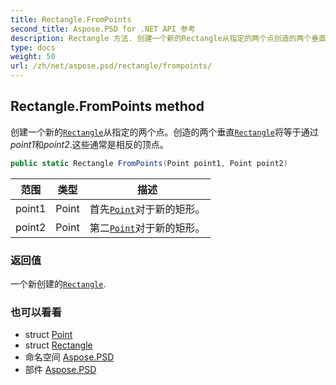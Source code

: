 ```yaml
---
title: Rectangle.FromPoints
second_title: Aspose.PSD for .NET API 参考
description: Rectangle 方法. 创建一个新的Rectangle从指定的两个点创造的两个垂直Rectangle将等于通过point1和point2.这些通常是相反的顶点
type: docs
weight: 50
url: /zh/net/aspose.psd/rectangle/frompoints/
---
```

## Rectangle.FromPoints method

创建一个新的[`Rectangle`](../)从指定的两个点。创造的两个垂直[`Rectangle`](../)将等于通过*point1*和*point2*.这些通常是相反的顶点。

```csharp
public static Rectangle FromPoints(Point point1, Point point2)
```

| 范围 | 类型 | 描述 |
| --- | --- | --- |
| point1 | Point | 首先[`Point`](../../point/)对于新的矩形。 |
| point2 | Point | 第二[`Point`](../../point/)对于新的矩形。 |

### 返回值

一个新创建的[`Rectangle`](../).

### 也可以看看

* struct [Point](../../point/)
* struct [Rectangle](../)
* 命名空间 [Aspose.PSD](../../rectangle/)
* 部件 [Aspose.PSD](../../../)


